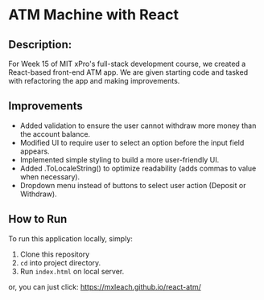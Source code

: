 # ATM Machine with React 

## Description:
For Week 15 of MIT xPro's full-stack development course, we created a React-based front-end ATM app. We are given starting code and tasked with refactoring the app and making improvements. 

## Improvements
- Added validation to ensure the user cannot withdraw more money than the account balance. 
- Modified UI to require user to select an option before the input field appears. 
- Implemented simple styling to build a more user-friendly UI. 
- Added .ToLocaleString() to optimize readability (adds commas to value when necessary).
- Dropdown menu instead of buttons to select user action (Deposit or Withdraw). 

## How to Run
To run this application locally, simply: 
1. Clone this repository
2. `cd` into project directory.
3. Run `index.html` on local server. 

or, you can just click: https://mxleach.github.io/react-atm/
